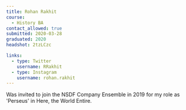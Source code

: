 ```yaml
---
title: Rohan Rakhit
course:
  - History BA
contact_allowed: true
submitted: 2020-03-28
graduated: 2020
headshot: 2tzLCzc

links:
  - type: Twitter
    username: RRakhit
  - type: Instagram
    username: rohan.rakhit
---
```


Was invited to join the NSDF Company Ensemble in 2019 for my role as 'Perseus' in Here, the World Entire.